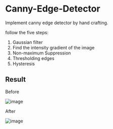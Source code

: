 # Canny-Edge-Detector

Implement canny edge detector by hand crafting.

follow the five steps:

1. Gaussian filter
2. Find the intensity gradient of the image
3. Non-maximum Suppression
4. Thresholding edges
5. Hysteresis

## Result
Before

![image](https://user-images.githubusercontent.com/78251582/212087511-19c49dd2-6ace-4634-a587-c0a572fdbf4e.png)

After

![image](https://user-images.githubusercontent.com/78251582/212087729-93648f62-3010-44d0-a636-7ae6e10f23c6.png)
